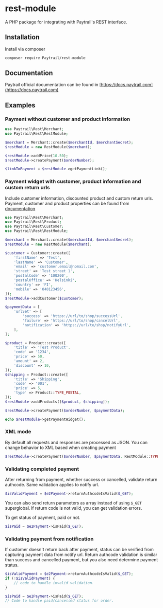# rest-module
A PHP package for integrating with Paytrail's REST interface.

## Installation
Install via composer

```bash
composer require Paytrail/rest-module
```

## Documentation

Paytrail official documentation can be found in [https://docs.paytrail.com](https://docs.paytrail.com)

## Examples

### Payment without customer and product information

```php
use Paytrail\Rest\Merchant;
use Paytrail\Rest\RestModule;

$merchant = Merchant::create($merchantId, $merchantSecret);
$restModule = new RestModule($merchant);

$restModule->addPrice(10.50);
$restModule->createPayment($orderNumber);

$linkToPayment = $restModule->getPaymentLink();
```

### Payment widget with customer, product information and custom return urls

Include customer information, discounted product and custom return urls.
Payment, customer and product properties can be found from [documentation](https://docs.paytrail.com)

```php
use Paytrail\Rest\Merchant;
use Paytrail\Rest\Product;
use Paytrail\Rest\Customer;
use Paytrail\Rest\RestModule;

$merchant = Merchant::create($merchantId, $merchantSecret);
$restModule = new RestModule($merchant);

$customer = Customer::create([
    'firstName' => 'Test',
    'lastName' => 'Customer',
    'email' => 'customer.email@nomail.com',
    'street' => 'Test street 1',
    'postalCode' => '100200',
    'postalOffice' => 'Helsinki',
    'country' => 'FI',
    'mobile' => '040123456',
]);
$restModule->addCustomer($customer);

$paymentData = [
    'urlSet' => [
        'success' => 'https://url/to/shop/successUrl',
        'failure' => 'https://url/to/shop/cancelUrl',
        'notification' => 'https://url/to/shop/notifyUrl',
    ],
];

$product = Product::create([
    'title' => 'Test Product',
    'code' => '1234',
    'price' => 50,
    'amount' => 2,
    'discount' => 10,
]);
$shipping = Product::create([
    'title' => 'Shipping',
    'code' => '001',
    'price' => 5,
    'type' => Product::TYPE_POSTAL,
]);
$restModule->addProducts([$product, $shipping]);

$restModule->createPayment($orderNumber, $paymentData);

echo $restModule->getPaymentWidget();
```

### XML mode

By default all requests and responses are processed as JSON. You can change behavior to XML based when creating payment
```php
$restModule->createPayment($orderNumber, $paymentData, RestModule::TYPE_XML);
```

### Validating completed payment

After returning from payment, whether success or cancelled, validate return authcode. Same validation applies to notify url.

```php
$isValidPayment = $e2Payment->returnAuthcodeIsValid($_GET);
```

You can also send return parameters as array instead of using `$_GET` superglobal. If return code is not valid, you can get validation errors.

To get status of payment, paid or not.
```php
$isPaid = $e2Payment->isPaid($_GET);
```

### Validating payment from notification
If customer doesn't return back after payment, status can be verified from capturing payment data from notify url. Return authcode validation is similar than success and cancelled payment, but you also need determine payment status.

```php
$isValidPayment = $e2Payment->returnAuthcodeIsValid($_GET);
if (!$isValidPayment) {
    // code to handle invalid validation.
}

$isPaid = $e2Payment->isPaid($_GET);
// Code to handle paid/cancelled status for order.
```